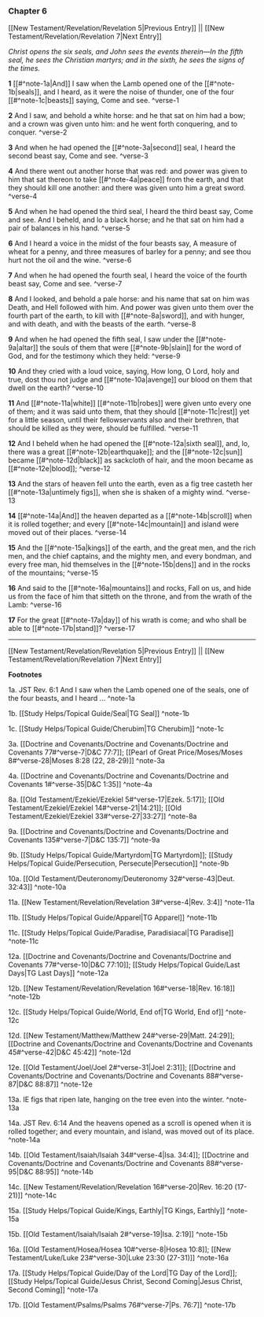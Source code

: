### Chapter 6

[[New Testament/Revelation/Revelation 5|Previous Entry]]  ||  [[New Testament/Revelation/Revelation 7|Next Entry]]

*Christ opens the six seals, and John sees the events therein—In the fifth seal, he sees the Christian martyrs; and in the sixth, he sees the signs of the times.*

**1**  [[#^note-1a|And]] I saw when the Lamb opened one of the [[#^note-1b|seals]], and I heard, as it were the noise of thunder, one of the four [[#^note-1c|beasts]] saying, Come and see. ^verse-1

**2**  And I saw, and behold a white horse: and he that sat on him had a bow; and a crown was given unto him: and he went forth conquering, and to conquer. ^verse-2

**3**  And when he had opened the [[#^note-3a|second]] seal, I heard the second beast say, Come and see. ^verse-3

**4**  And there went out another horse that was red: and power was given to him that sat thereon to take [[#^note-4a|peace]] from the earth, and that they should kill one another: and there was given unto him a great sword. ^verse-4

**5**  And when he had opened the third seal, I heard the third beast say, Come and see. And I beheld, and lo a black horse; and he that sat on him had a pair of balances in his hand. ^verse-5

**6**  And I heard a voice in the midst of the four beasts say, A measure of wheat for a penny, and three measures of barley for a penny; and see thou hurt not the oil and the wine. ^verse-6

**7**  And when he had opened the fourth seal, I heard the voice of the fourth beast say, Come and see. ^verse-7

**8**  And I looked, and behold a pale horse: and his name that sat on him was Death, and Hell followed with him. And power was given unto them over the fourth part of the earth, to kill with [[#^note-8a|sword]], and with hunger, and with death, and with the beasts of the earth. ^verse-8

**9**  And when he had opened the fifth seal, I saw under the [[#^note-9a|altar]] the souls of them that were [[#^note-9b|slain]] for the word of God, and for the testimony which they held: ^verse-9

**10**  And they cried with a loud voice, saying, How long, O Lord, holy and true, dost thou not judge and [[#^note-10a|avenge]] our blood on them that dwell on the earth? ^verse-10

**11**  And [[#^note-11a|white]] [[#^note-11b|robes]] were given unto every one of them; and it was said unto them, that they should [[#^note-11c|rest]] yet for a little season, until their fellowservants also and their brethren, that should be killed as they were, should be fulfilled. ^verse-11

**12**  And I beheld when he had opened the [[#^note-12a|sixth seal]], and, lo, there was a great [[#^note-12b|earthquake]]; and the [[#^note-12c|sun]] became [[#^note-12d|black]] as sackcloth of hair, and the moon became as [[#^note-12e|blood]]; ^verse-12

**13**  And the stars of heaven fell unto the earth, even as a fig tree casteth her [[#^note-13a|untimely figs]], when she is shaken of a mighty wind. ^verse-13

**14**  [[#^note-14a|And]] the heaven departed as a [[#^note-14b|scroll]] when it is rolled together; and every [[#^note-14c|mountain]] and island were moved out of their places. ^verse-14

**15**  And the [[#^note-15a|kings]] of the earth, and the great men, and the rich men, and the chief captains, and the mighty men, and every bondman, and every free man, hid themselves in the [[#^note-15b|dens]] and in the rocks of the mountains; ^verse-15

**16**  And said to the [[#^note-16a|mountains]] and rocks, Fall on us, and hide us from the face of him that sitteth on the throne, and from the wrath of the Lamb: ^verse-16

**17**  For the great [[#^note-17a|day]] of his wrath is come; and who shall be able to [[#^note-17b|stand]]? ^verse-17


---
[[New Testament/Revelation/Revelation 5|Previous Entry]]  ||  [[New Testament/Revelation/Revelation 7|Next Entry]]


**Footnotes**


1a. JST Rev. 6:1 And I saw when the Lamb opened one of the seals, one of the four beasts, and I heard ... ^note-1a

1b. [[Study Helps/Topical Guide/Seal|TG Seal]] ^note-1b

1c. [[Study Helps/Topical Guide/Cherubim|TG Cherubim]] ^note-1c

3a. [[Doctrine and Covenants/Doctrine and Covenants/Doctrine and Covenants 77#^verse-7|D&C 77:7]]; [[Pearl of Great Price/Moses/Moses 8#^verse-28|Moses 8:28 (22, 28-29)]] ^note-3a

4a. [[Doctrine and Covenants/Doctrine and Covenants/Doctrine and Covenants 1#^verse-35|D&C 1:35]] ^note-4a

8a. [[Old Testament/Ezekiel/Ezekiel 5#^verse-17|Ezek. 5:17]]; [[Old Testament/Ezekiel/Ezekiel 14#^verse-21|14:21]]; [[Old Testament/Ezekiel/Ezekiel 33#^verse-27|33:27]] ^note-8a

9a. [[Doctrine and Covenants/Doctrine and Covenants/Doctrine and Covenants 135#^verse-7|D&C 135:7]] ^note-9a

9b. [[Study Helps/Topical Guide/Martyrdom|TG Martyrdom]]; [[Study Helps/Topical Guide/Persecution, Persecute|Persecution]] ^note-9b

10a. [[Old Testament/Deuteronomy/Deuteronomy 32#^verse-43|Deut. 32:43]] ^note-10a

11a. [[New Testament/Revelation/Revelation 3#^verse-4|Rev. 3:4]] ^note-11a

11b. [[Study Helps/Topical Guide/Apparel|TG Apparel]] ^note-11b

11c. [[Study Helps/Topical Guide/Paradise, Paradisiacal|TG Paradise]] ^note-11c

12a. [[Doctrine and Covenants/Doctrine and Covenants/Doctrine and Covenants 77#^verse-10|D&C 77:10]]; [[Study Helps/Topical Guide/Last Days|TG Last Days]] ^note-12a

12b. [[New Testament/Revelation/Revelation 16#^verse-18|Rev. 16:18]] ^note-12b

12c. [[Study Helps/Topical Guide/World, End of|TG World, End of]] ^note-12c

12d. [[New Testament/Matthew/Matthew 24#^verse-29|Matt. 24:29]]; [[Doctrine and Covenants/Doctrine and Covenants/Doctrine and Covenants 45#^verse-42|D&C 45:42]] ^note-12d

12e. [[Old Testament/Joel/Joel 2#^verse-31|Joel 2:31]]; [[Doctrine and Covenants/Doctrine and Covenants/Doctrine and Covenants 88#^verse-87|D&C 88:87]] ^note-12e

13a. IE figs that ripen late, hanging on the tree even into the winter. ^note-13a

14a. JST Rev. 6:14 And the heavens opened as a scroll is opened when it is rolled together; and every mountain, and island, was moved out of its place. ^note-14a

14b. [[Old Testament/Isaiah/Isaiah 34#^verse-4|Isa. 34:4]]; [[Doctrine and Covenants/Doctrine and Covenants/Doctrine and Covenants 88#^verse-95|D&C 88:95]] ^note-14b

14c. [[New Testament/Revelation/Revelation 16#^verse-20|Rev. 16:20 (17-21)]] ^note-14c

15a. [[Study Helps/Topical Guide/Kings, Earthly|TG Kings, Earthly]] ^note-15a

15b. [[Old Testament/Isaiah/Isaiah 2#^verse-19|Isa. 2:19]] ^note-15b

16a. [[Old Testament/Hosea/Hosea 10#^verse-8|Hosea 10:8]]; [[New Testament/Luke/Luke 23#^verse-30|Luke 23:30 (27-31)]] ^note-16a

17a. [[Study Helps/Topical Guide/Day of the Lord|TG Day of the Lord]]; [[Study Helps/Topical Guide/Jesus Christ, Second Coming|Jesus Christ, Second Coming]] ^note-17a

17b. [[Old Testament/Psalms/Psalms 76#^verse-7|Ps. 76:7]] ^note-17b